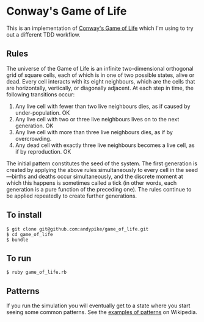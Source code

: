Conway's Game of Life
=====================

This is an implementation of [Conway's Game of Life](http://en.wikipedia.org/wiki/Conway's_Game_of_Life) which I'm using to try out a different TDD workflow.

Rules
-----

The universe of the Game of Life is an infinite two-dimensional orthogonal grid of square cells, each of which is in one of two possible states, alive or dead. Every cell interacts with its eight neighbours, which are the cells that are horizontally, vertically, or diagonally adjacent. At each step in time, the following transitions occur:

1. Any live cell with fewer than two live neighbours dies, as if caused by under-population. OK
2. Any live cell with two or three live neighbours lives on to the next generation. OK
3. Any live cell with more than three live neighbours dies, as if by overcrowding.
4. Any dead cell with exactly three live neighbours becomes a live cell, as if by reproduction. OK

The initial pattern constitutes the seed of the system. The first generation is created by applying the above rules simultaneously to every cell in the seed—births and deaths occur simultaneously, and the discrete moment at which this happens is sometimes called a tick (in other words, each generation is a pure function of the preceding one). The rules continue to be applied repeatedly to create further generations.

To install
----------

```
$ git clone git@github.com:andypike/game_of_life.git
$ cd game_of_life
$ bundle
```

To run
------

```
$ ruby game_of_life.rb
```

Patterns
--------

If you run the simulation you will eventually get to a state where you start seeing some common patterns. See the [examples of patterns](http://en.wikipedia.org/wiki/Conway's_Game_of_Life#Examples_of_patterns) on Wikipedia.